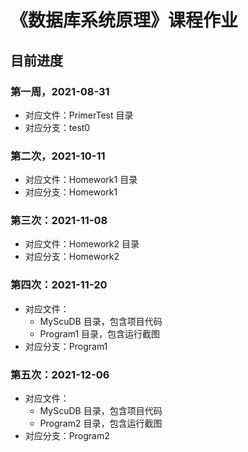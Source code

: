 # 《数据库系统原理》课程作业

## 目前进度

### 第一周，2021-08-31

- 对应文件：PrimerTest 目录
- 对应分支：test0

### 第二次，2021-10-11

- 对应文件：Homework1 目录
- 对应分支：Homework1

### 第三次：2021-11-08

- 对应文件：Homework2 目录
- 对应分支：Homework2

### 第四次：2021-11-20

- 对应文件：
  - MyScuDB 目录，包含项目代码
  - Program1 目录，包含运行截图
- 对应分支：Program1

### 第五次：2021-12-06

- 对应文件：
  - MyScuDB 目录，包含项目代码
  - Program2 目录，包含运行截图
- 对应分支：Program2
